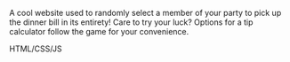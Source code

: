 A cool website used to randomly select a member of your party to pick up the dinner bill in its entirety! Care to try your luck? Options for a tip calculator follow the game for your convenience.

HTML/CSS/JS